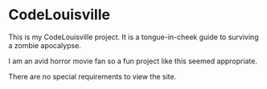 # CodeLouisville
This is my CodeLouisville project. It is a tongue-in-cheek guide to surviving a zombie apocalypse.

I am an avid horror movie fan so a fun project like this seemed appropriate.

There are no special requirements to view the site. 

